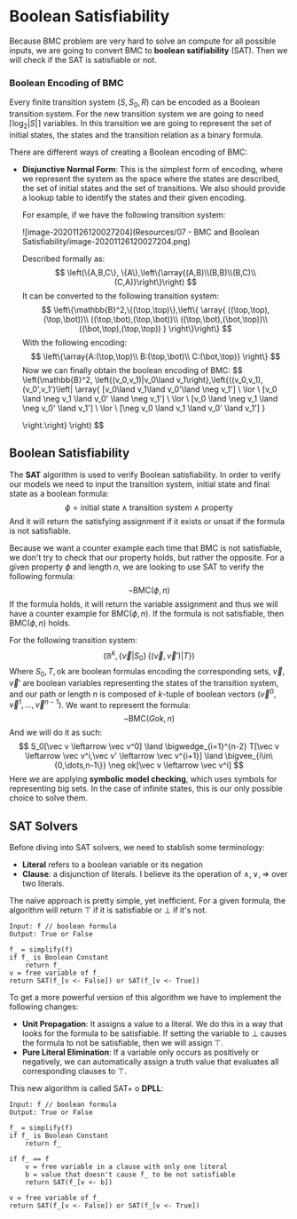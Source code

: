 # Boolean Satisfiability

Because BMC problem are very hard to solve an compute for all possible inputs, we are going to convert BMC to **boolean satifiability** (SAT). Then we will check if the SAT is satisfiable or not.

### Boolean Encoding of BMC

Every finite transition system $(S,S_0,R)$ can be encoded as a Boolean transition system. For the new transition system we are going to need $\lceil \log_2|S|\rceil$ variables. In this transition we are going to represent the set of initial states, the states and the transition relation as a binary formula. 

There are different ways of creating a Boolean encoding of BMC:

- **Disjunctive Normal Form**: This is the simplest form of encoding, where we represent the system  as the space where the states are described, the set of initial states and the set of transitions. We also should provide a lookup table to identify the states and their given encoding.

  For example, if we have the following transition system:

  ![image-20201126120027204](Resources/07 - BMC and Boolean Satisfiability/image-20201126120027204.png)

  Described formally as:
  $$
  \left(\{A,B,C\}, \{A\},\left\{\array{(A,B)\\(B,B)\\(B,C)\\(C,A)}\right\}\right)
  $$
  It can be converted to the following transition system:
  $$
  \left\{\mathbb{B}^2,\{(\top,\top)\},\left\{
  \array{
  ((\top,\top),(\top,\bot))\\
  ((\top,\bot),(\top,\bot))\\
  ((\top,\bot),(\bot,\top))\\
  ((\bot,\top),(\top,\top))
  }
  \right\}\right\}
  $$
  With the following encoding:
  $$
  \left\{\array{A:(\top,\top)\\
  B:(\top,\bot)\\
  C:(\bot,\top)}
  \right\}
  $$
  Now we can finally obtain the boolean encoding of BMC:
  $$
  \left(\mathbb{B}^2, \left\{(v_0,v_1)|v_0\land v_1\right\},\left\{((v_0,v_1),(v_0',v_1')\left|
  \array{
  [v_0\land v_1\land v_0'\land \neg v_1']
  \\ \lor \\
  [v_0 \land \neg v_1 \land v_0' \land \neg v_1']
  \\ \lor \\
  [v_0 \land \neg v_1 \land \neg v_0' \land v_1'] 
  \\ \lor \\
  [\neg v_0 \land v_1 \land v_0' \land v_1']
  }
  
  \right.\right\} \right)
  $$

## Boolean Satisfiability

The **SAT** algorithm is used to verify Boolean satisfiability. In order to verify our models we need to input the transition system, initial state and final state as a boolean formula:
$$
\phi = \text{initial state} \land \text{transition system} \land \text{property}
$$
And it will return the satisfying assignment if it exists or $\text{unsat}$ if the formula is not satisfiable.

Because we want a counter example each time that BMC is not satisfiable, we don't try to check that our property holds, but rather the opposite. For a given property $\phi$ and length $n$, we are looking to use SAT to verify the following formula:
$$
\neg \text{BMC}(\phi,n)
$$
If the formula holds, it will return the variable assignment and thus we will have a counter example for $\text{BMC}(\phi,n)$. If the formula is not satisfiable, then $\text{BMC}(\phi,n)$ holds.

For the following transition system:
$$
(\mathbb{B}^k,\{\vec v | S_0\}\,\{(\vec v,\vec v ') | T \} )
$$
Where $S_0, T,\text{ok}$ are boolean formulas encoding the corresponding sets, $\vec v, \vec v'$ are boolean variables representing the states of the transition system, and our path or length $n$ is composed of $k$-tuple of boolean vectors $(\vec v^0,\vec v^1,\dots,\vec v^{n-1})$. We want to represent the formula:
$$
\neg \text{BMC}(G\text{ok},n)
$$
And we will do it as such:
$$
S_0[\vec v \leftarrow \vec v^0] \land \bigwedge_{i=1}^{n-2} T[\vec v \leftarrow \vec v^i,\vec v' \leftarrow \vec v^{i+1}] \land \bigvee_{i\in\{0,\dots,n-1\}} \neg ok[\vec v \leftarrow \vec v^i]
$$
Here we are applying **symbolic model checking**, which uses symbols for representing big sets. In the case of infinite states, this is our only possible choice to solve them.

## SAT Solvers

Before diving into SAT solvers, we need to stablish some terminology:

- **Literal** refers to a boolean variable or its negation
- **Clause**: a disjunction of literals. I believe its the operation of $\land,\lor,\Rightarrow$ over two literals.

The naïve approach is pretty simple, yet inefficient. For a given formula, the algorithm will return $\top$ if it is satisfiable or $\bot$ if it's not.  

```pseudocode
Input: f // boolean formula
Output: True or False

f_ = simplify(f)
if f_ is Boolean Constant
	return f_
v = free variable of f_
return SAT(f_[v <- False]) or SAT(f_[v <- True])
```

To get a more powerful version of this algorithm we have to implement the following changes:

- **Unit Propagation**: It assigns a value to a literal. We do this in a way that looks for the formula to be satisfiable. If setting the variable to $\bot$ causes the formula to not be satisfiable, then we will assign $\top$.
- **Pure Literal Elimination**: If a variable only occurs as positively or negatively, we can automatically assign a truth value that evaluates all corresponding clauses to $\top$.

This new algorithm is called SAT+ o **DPLL**:

```pseudocode
Input: f // boolean formula
Output: True or False

f_ = simplify(f)
if f_ is Boolean Constant
	return f_

if f_ == f
	v = free variable in a clause with only one literal
	b = value that doesn't cause f_ to be not satisfiable
	return SAT(f_[v <- b])

v = free variable of f_
return SAT(f_[v <- False]) or SAT(f_[v <- True])
```











































